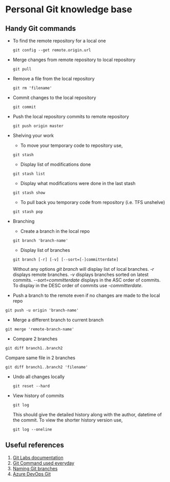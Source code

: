 # Personal Git knowledge base
## Handy Git commands
* To find the remote repository for a local one
  ```
  git config --get remote.origin.url
  ```

* Merge changes from remote repository to local repository
  ```
  git pull
  ```

* Remove a file from the local repository
   ```
  git rm 'filename'
  ```

* Commit changes to the local repository
   ```
   git commit
   ```
   
* Push the local repository commits to remote repository
  ```
  git push origin master
  ```
* Shelving your work
  * To move your temporary code to repository use,
  ```
  git stash
  ```
  * Display list of modifications done
  ```
  git stash list
  ```
  * Display what modifications were done in the last stash
  ```
  git stash show
  ```
  * To pull back you temporary code from repository (i.e. TFS unshelve)
  ```
  git stash pop
  ```
* Branching
  * Create a branch in the local repo
  ```
  git branch 'branch-name'
  ```
  * Display list of branches
  ```
  git branch [-r] [-v] [--sort=[-]committerdate]
  ```
  Without any options _git branch_ will display list of local branches. _-r_ displays remote branches. _-v_ displays branches sorted on latest commits. _--sort=committerdate_ displays in the ASC order of commits. To display in the DESC order of commits use _-committerdate_.
 * Push a branch to the remote even if no changes are made to the local repo
  ```
  git push -u origin 'branch-name'
  ```
 * Merge a different branch to current branch
  ```
  git merge 'remote-branch-name'
  ```
 * Compare 2 branches
  ```
  git diff branch1..branch2
  ```
  Compare same file in 2 branches
  ```
  git diff branch1..branch2 'filename'
  ```
* Undo all changes locally
  ```
  git reset --hard
  ```
* View history of commits
  ```
  git log
  ```
  This should give the detailed history along with the author, datetime of the commit.
  To view the shorter history version use,
  ```
  git log --oneline
  ```

## Useful references
1. [Git Labs documentation](https://git-scm.com/docs)
2. [Git Command used everyday](https://git-scm.com/docs/giteveryday)
3. [Naming Git branches](https://stackoverflow.com/questions/273695/git-branch-naming-best-practices)
4. [Azure DevOps Git](https://docs.microsoft.com/en-us/azure/devops/repos/git/?view=vsts)
